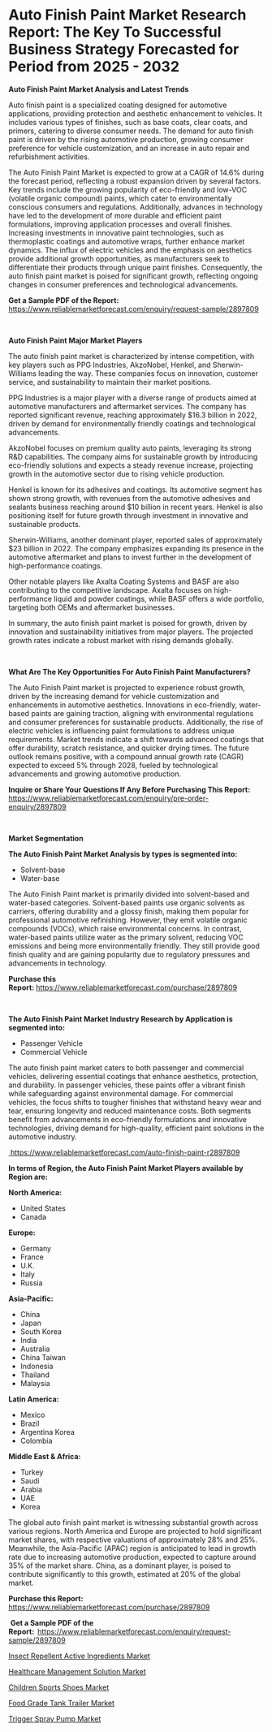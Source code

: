<p><h1>Auto Finish Paint Market Research Report: The Key To Successful Business Strategy Forecasted for Period from 2025 - 2032</h1></p><p><strong>Auto Finish Paint Market Analysis and Latest Trends</strong></p>
<p><p>Auto finish paint is a specialized coating designed for automotive applications, providing protection and aesthetic enhancement to vehicles. It includes various types of finishes, such as base coats, clear coats, and primers, catering to diverse consumer needs. The demand for auto finish paint is driven by the rising automotive production, growing consumer preference for vehicle customization, and an increase in auto repair and refurbishment activities.</p><p>The Auto Finish Paint Market is expected to grow at a CAGR of 14.6% during the forecast period, reflecting a robust expansion driven by several factors. Key trends include the growing popularity of eco-friendly and low-VOC (volatile organic compound) paints, which cater to environmentally conscious consumers and regulations. Additionally, advances in technology have led to the development of more durable and efficient paint formulations, improving application processes and overall finishes. Increasing investments in innovative paint technologies, such as thermoplastic coatings and automotive wraps, further enhance market dynamics. The influx of electric vehicles and the emphasis on aesthetics provide additional growth opportunities, as manufacturers seek to differentiate their products through unique paint finishes. Consequently, the auto finish paint market is poised for significant growth, reflecting ongoing changes in consumer preferences and technological advancements.</p></p>
<p><strong>Get a Sample PDF of the Report:&nbsp;</strong> <a href="https://www.reliablemarketforecast.com/enquiry/request-sample/2897809?utm_campaign=1097&utm_medium=2&utm_source=Github&utm_content=ia&utm_term=15032025&utm_id=auto-finish-paint">https://www.reliablemarketforecast.com/enquiry/request-sample/2897809</a></p>
<p>&nbsp;</p>
<p><strong>Auto Finish Paint Major Market Players</strong></p>
<p><p>The auto finish paint market is characterized by intense competition, with key players such as PPG Industries, AkzoNobel, Henkel, and Sherwin-Williams leading the way. These companies focus on innovation, customer service, and sustainability to maintain their market positions.</p><p>PPG Industries is a major player with a diverse range of products aimed at automotive manufacturers and aftermarket services. The company has reported significant revenue, reaching approximately $16.3 billion in 2022, driven by demand for environmentally friendly coatings and technological advancements.</p><p>AkzoNobel focuses on premium quality auto paints, leveraging its strong R&D capabilities. The company aims for sustainable growth by introducing eco-friendly solutions and expects a steady revenue increase, projecting growth in the automotive sector due to rising vehicle production.</p><p>Henkel is known for its adhesives and coatings. Its automotive segment has shown strong growth, with revenues from the automotive adhesives and sealants business reaching around $10 billion in recent years. Henkel is also positioning itself for future growth through investment in innovative and sustainable products.</p><p>Sherwin-Williams, another dominant player, reported sales of approximately $23 billion in 2022. The company emphasizes expanding its presence in the automotive aftermarket and plans to invest further in the development of high-performance coatings.</p><p>Other notable players like Axalta Coating Systems and BASF are also contributing to the competitive landscape. Axalta focuses on high-performance liquid and powder coatings, while BASF offers a wide portfolio, targeting both OEMs and aftermarket businesses.</p><p>In summary, the auto finish paint market is poised for growth, driven by innovation and sustainability initiatives from major players. The projected growth rates indicate a robust market with rising demands globally.</p></p>
<p>&nbsp;</p>
<p><strong>What Are The Key Opportunities For Auto Finish Paint Manufacturers?</strong></p>
<p><p>The Auto Finish Paint market is projected to experience robust growth, driven by the increasing demand for vehicle customization and enhancements in automotive aesthetics. Innovations in eco-friendly, water-based paints are gaining traction, aligning with environmental regulations and consumer preferences for sustainable products. Additionally, the rise of electric vehicles is influencing paint formulations to address unique requirements. Market trends indicate a shift towards advanced coatings that offer durability, scratch resistance, and quicker drying times. The future outlook remains positive, with a compound annual growth rate (CAGR) expected to exceed 5% through 2028, fueled by technological advancements and growing automotive production.</p></p>
<p><strong>Inquire or Share Your Questions If Any Before Purchasing This Report:</strong> <a href="https://www.reliablemarketforecast.com/enquiry/pre-order-enquiry/2897809?utm_campaign=1097&utm_medium=2&utm_source=Github&utm_content=ia&utm_term=15032025&utm_id=auto-finish-paint">https://www.reliablemarketforecast.com/enquiry/pre-order-enquiry/2897809</a></p>
<p>&nbsp;</p>
<p><strong>Market Segmentation</strong></p>
<p><strong>The Auto Finish Paint Market Analysis by types is segmented into:</strong></p>
<p><ul><li>Solvent-base</li><li>Water-base</li></ul></p>
<p><p>The Auto Finish Paint market is primarily divided into solvent-based and water-based categories. Solvent-based paints use organic solvents as carriers, offering durability and a glossy finish, making them popular for professional automotive refinishing. However, they emit volatile organic compounds (VOCs), which raise environmental concerns. In contrast, water-based paints utilize water as the primary solvent, reducing VOC emissions and being more environmentally friendly. They still provide good finish quality and are gaining popularity due to regulatory pressures and advancements in technology.</p></p>
<p><strong>Purchase this Report:&nbsp;</strong><a href="https://www.reliablemarketforecast.com/purchase/2897809?utm_campaign=1097&utm_medium=2&utm_source=Github&utm_content=ia&utm_term=15032025&utm_id=auto-finish-paint">https://www.reliablemarketforecast.com/purchase/2897809</a></p>
<p>&nbsp;</p>
<p><strong>The Auto Finish Paint Market Industry Research by Application is segmented into:</strong></p>
<p><ul><li>Passenger Vehicle</li><li>Commercial Vehicle</li></ul></p>
<p><p>The auto finish paint market caters to both passenger and commercial vehicles, delivering essential coatings that enhance aesthetics, protection, and durability. In passenger vehicles, these paints offer a vibrant finish while safeguarding against environmental damage. For commercial vehicles, the focus shifts to tougher finishes that withstand heavy wear and tear, ensuring longevity and reduced maintenance costs. Both segments benefit from advancements in eco-friendly formulations and innovative technologies, driving demand for high-quality, efficient paint solutions in the automotive industry.</p></p>
<p><a href="https://www.reliablemarketforecast.com/auto-finish-paint-r2897809?utm_campaign=1097&utm_medium=2&utm_source=Github&utm_content=ia&utm_term=15032025&utm_id=auto-finish-paint">&nbsp;https://www.reliablemarketforecast.com/auto-finish-paint-r2897809</a></p>
<p><strong>In terms of Region, the Auto Finish Paint Market Players available by Region are:</strong></p>
<p>
    <p> <strong> North America: </strong>
        <ul>
            <li>United States</li>
            <li>Canada</li>
        </ul>
        </p> 
    <p> <strong> Europe: </strong>
        <ul>
            <li>Germany</li>
            <li>France</li>
            <li>U.K.</li>
            <li>Italy</li>
            <li>Russia</li>
        </ul>
        </p> 
    <p> <strong> Asia-Pacific: </strong>
        <ul>
            <li>China</li>
            <li>Japan</li>
            <li>South Korea</li>
            <li>India</li>
            <li>Australia</li>
            <li>China Taiwan</li>
            <li>Indonesia</li>
            <li>Thailand</li>
            <li>Malaysia</li>
        </ul>
        </p> 
    <p> <strong> Latin America: </strong>
        <ul>
            <li>Mexico</li>
            <li>Brazil</li>
            <li>Argentina Korea</li>
            <li>Colombia</li>
        </ul>
        </p> 
    <p> <strong> Middle East & Africa: </strong>
        <ul>
            <li>Turkey</li>
            <li>Saudi</li>
            <li>Arabia</li>
            <li>UAE</li>
            <li>Korea</li>
        </ul>
    </p>
    </p>
<p><p>The global auto finish paint market is witnessing substantial growth across various regions. North America and Europe are projected to hold significant market shares, with respective valuations of approximately 28% and 25%. Meanwhile, the Asia-Pacific (APAC) region is anticipated to lead in growth rate due to increasing automotive production, expected to capture around 35% of the market share. China, as a dominant player, is poised to contribute significantly to this growth, estimated at 20% of the global market.</p></p>
<p><strong>Purchase this Report: </strong><a href="https://www.reliablemarketforecast.com/purchase/2897809?utm_campaign=1097&utm_medium=2&utm_source=Github&utm_content=ia&utm_term=15032025&utm_id=auto-finish-paint">https://www.reliablemarketforecast.com/purchase/2897809</a></p>
<p>&nbsp;<strong>Get a Sample PDF of the Report:&nbsp;&nbsp;</strong><a href="https://www.reliablemarketforecast.com/enquiry/request-sample/2897809?utm_campaign=1097&utm_medium=2&utm_source=Github&utm_content=ia&utm_term=15032025&utm_id=auto-finish-paint">https://www.reliablemarketforecast.com/enquiry/request-sample/2897809</a></p>
<p><strong></strong></p>
<p><p><a href="https://github.com/arifasabeygb/Market-Research-Report-List-1/blob/main/insect-repellent-active-ingredients-market.md?utm_campaign=1097&utm_medium=2&utm_source=Github&utm_content=ia&utm_term=15032025&utm_id=auto-finish-paint">Insect Repellent Active Ingredients Market</a></p><p><a href="https://github.com/nacarnzina/Market-Research-Report-List-1/blob/main/healthcare-management-solution-market.md?utm_campaign=1097&utm_medium=2&utm_source=Github&utm_content=ia&utm_term=15032025&utm_id=auto-finish-paint">Healthcare Management Solution Market</a></p><p><a href="https://github.com/giulyankela/Market-Research-Report-List-1/blob/main/children-sports-shoes-market.md?utm_campaign=1097&utm_medium=2&utm_source=Github&utm_content=ia&utm_term=15032025&utm_id=auto-finish-paint">Children Sports Shoes Market</a></p><p><a href="https://github.com/theyasnare5w/Market-Research-Report-List-1/blob/main/food-grade-tank-trailer-market.md?utm_campaign=1097&utm_medium=2&utm_source=Github&utm_content=ia&utm_term=15032025&utm_id=auto-finish-paint">Food Grade Tank Trailer Market</a></p><p><a href="https://github.com/kaidaloeckf7/Market-Research-Report-List-1/blob/main/trigger-spray-pump-market.md?utm_campaign=1097&utm_medium=2&utm_source=Github&utm_content=ia&utm_term=15032025&utm_id=auto-finish-paint">Trigger Spray Pump Market</a></p></p>